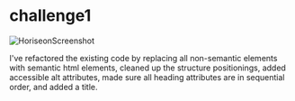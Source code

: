 # challenge1

![HoriseonScreenshot](https://github.com/jennwintr/challenge1/assets/130678001/34a7e9b3-c908-4c78-bfb6-364c9c569ce8)

I've refactored the existing code by replacing all non-semantic elements with semantic html elements, cleaned up the structure positionings, added accessible alt attributes, made sure all heading attributes are in sequential order, and added a title.

<a href="github.com/jennwintr/challenge1">
